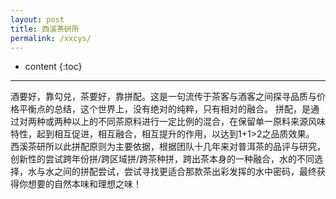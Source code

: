 ```yaml
---
layout: post
title: 西溪茶研所
permalink: /xxcys/
---
```


* content
{:toc}


--------------------------------------
酒要好，靠勾兑，茶要好，靠拼配。这是一句流传于茶客与酒客之间探寻品质与价格平衡点的总结，这个世界上，没有绝对的纯粹，只有相对的融合。
拼配，是通过对两种或两种以上的不同茶原料进行一定比例的混合，在保留单一原料来源风味特性，起到相互促进，相互融合，相互提升的作用，以达到1+1>2之品质效果。
西溪茶研所以此拼配原则为主要依据，根据团队十几年来对普洱茶的品评与研究，创新性的尝试跨年份拼/跨区域拼/跨茶种拼，跨出茶本身的一种融合，水的不同选择，水与水之间的拼配尝试，尝试寻找更适合那款茶出彩发挥的水中密码，最终获得你想要的自然本味和理想之味！